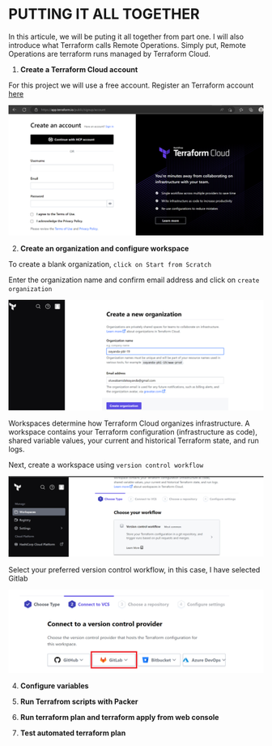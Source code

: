 # PUTTING IT ALL TOGETHER

In this articule, we will be puting it all together from part one. I will also introduce what Terraform calls Remote Operations. Simply put, Remote Operations are terraform runs managed by Terraform Cloud.

1. **Create a Terraform Cloud account**

For this project we will use a free account. Register an Terraform account [here](https://app.terraform.io/signup/account)

![terraform account](/images/1.png)

2. **Create an organization and configure workspace**

To create a blank organization, `click on Start from Scratch`

Enter the organization name and confirm email address and click on `create organization`

![workspace](/images/3.png)

Workspaces determine how Terraform Cloud organizes infrastructure. A workspace contains your Terraform configuration (infrastructure as code), shared variable values, your current and historical Terraform state, and run logs.

Next, create a workspace using `version control workflow`

![workspace](/images/2.png)

Select your preferred version control workflow, in this case, I have selected Gitlab

![workspace](/images/14.png)

4. **Configure variables**

5. **Run Terrafrom scripts with Packer**

6. **Run terraform plan and terraform apply from web console**

7. **Test automated terraform plan**



